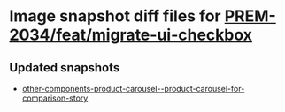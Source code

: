 # Image snapshot diff files for [PREM-2034/feat/migrate-ui-checkbox](git@github.com:brightsitesconsulting/independent-web/pull/7786)

## Updated snapshots
- [other-components-product-carousel--product-carousel-for-comparison-story](./other-components-product-carousel--product-carousel-for-comparison-story)
